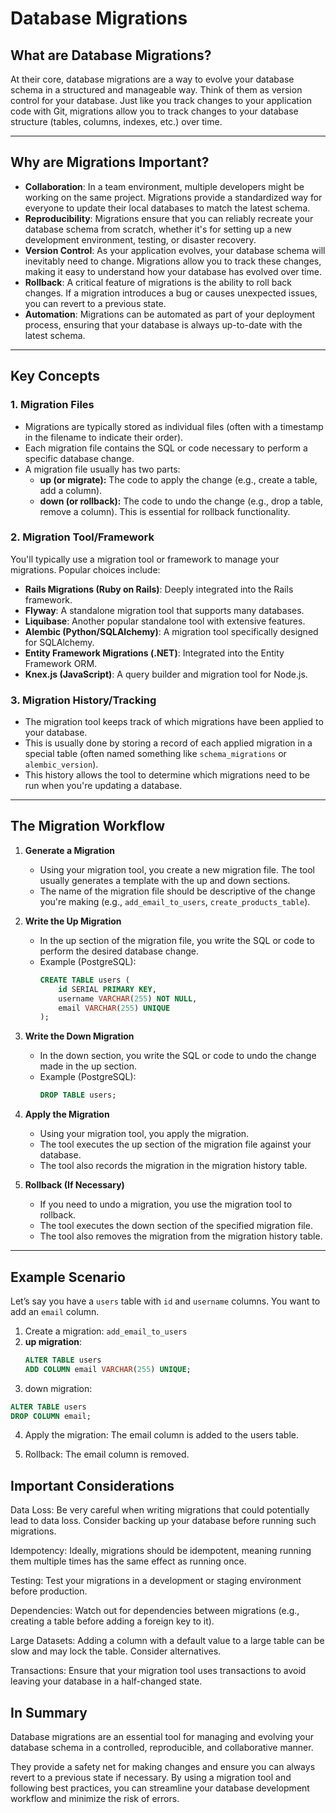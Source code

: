 # Database Migrations

## What are Database Migrations?
At their core, database migrations are a way to evolve your database schema in a structured and manageable way. Think of them as version control for your database. Just like you track changes to your application code with Git, migrations allow you to track changes to your database structure (tables, columns, indexes, etc.) over time.

---

## Why are Migrations Important?
- **Collaboration**: In a team environment, multiple developers might be working on the same project. Migrations provide a standardized way for everyone to update their local databases to match the latest schema.  
- **Reproducibility**: Migrations ensure that you can reliably recreate your database schema from scratch, whether it's for setting up a new development environment, testing, or disaster recovery.  
- **Version Control**: As your application evolves, your database schema will inevitably need to change. Migrations allow you to track these changes, making it easy to understand how your database has evolved over time.  
- **Rollback**: A critical feature of migrations is the ability to roll back changes. If a migration introduces a bug or causes unexpected issues, you can revert to a previous state.  
- **Automation**: Migrations can be automated as part of your deployment process, ensuring that your database is always up-to-date with the latest schema.  

---

## Key Concepts

### 1. Migration Files
- Migrations are typically stored as individual files (often with a timestamp in the filename to indicate their order).  
- Each migration file contains the SQL or code necessary to perform a specific database change.  
- A migration file usually has two parts:  
  - **up (or migrate):** The code to apply the change (e.g., create a table, add a column).  
  - **down (or rollback):** The code to undo the change (e.g., drop a table, remove a column). This is essential for rollback functionality.  

### 2. Migration Tool/Framework
You'll typically use a migration tool or framework to manage your migrations. Popular choices include:  
- **Rails Migrations (Ruby on Rails)**: Deeply integrated into the Rails framework.  
- **Flyway**: A standalone migration tool that supports many databases.  
- **Liquibase**: Another popular standalone tool with extensive features.  
- **Alembic (Python/SQLAlchemy)**: A migration tool specifically designed for SQLAlchemy.  
- **Entity Framework Migrations (.NET)**: Integrated into the Entity Framework ORM.  
- **Knex.js (JavaScript)**: A query builder and migration tool for Node.js.  

### 3. Migration History/Tracking
- The migration tool keeps track of which migrations have been applied to your database.  
- This is usually done by storing a record of each applied migration in a special table (often named something like `schema_migrations` or `alembic_version`).  
- This history allows the tool to determine which migrations need to be run when you're updating a database.  

---

## The Migration Workflow

1. **Generate a Migration**  
   - Using your migration tool, you create a new migration file. The tool usually generates a template with the up and down sections.  
   - The name of the migration file should be descriptive of the change you're making (e.g., `add_email_to_users`, `create_products_table`).  

2. **Write the Up Migration**  
   - In the up section of the migration file, you write the SQL or code to perform the desired database change.  
   - Example (PostgreSQL):  
     ```sql
     CREATE TABLE users (
         id SERIAL PRIMARY KEY,
         username VARCHAR(255) NOT NULL,
         email VARCHAR(255) UNIQUE
     );
     ```

3. **Write the Down Migration**  
   - In the down section, you write the SQL or code to undo the change made in the up section.  
   - Example (PostgreSQL):  
     ```sql
     DROP TABLE users;
     ```

4. **Apply the Migration**  
   - Using your migration tool, you apply the migration.  
   - The tool executes the up section of the migration file against your database.  
   - The tool also records the migration in the migration history table.  

5. **Rollback (If Necessary)**  
   - If you need to undo a migration, you use the migration tool to rollback.  
   - The tool executes the down section of the specified migration file.  
   - The tool also removes the migration from the migration history table.  

---

## Example Scenario
Let’s say you have a `users` table with `id` and `username` columns. You want to add an `email` column.  

1. Create a migration: `add_email_to_users`  
2. **up migration**:  
   ```sql
   ALTER TABLE users
   ADD COLUMN email VARCHAR(255) UNIQUE;
   ```
3. down migration:
  ```sql
  ALTER TABLE users
  DROP COLUMN email;
  ```


4. Apply the migration: The email column is added to the users table.

5. Rollback: The email column is removed.

## Important Considerations
Data Loss: Be very careful when writing migrations that could potentially lead to data loss. Consider backing up your database before running such migrations.

Idempotency: Ideally, migrations should be idempotent, meaning running them multiple times has the same effect as running once.

Testing: Test your migrations in a development or staging environment before production.

Dependencies: Watch out for dependencies between migrations (e.g., creating a table before adding a foreign key to it).

Large Datasets: Adding a column with a default value to a large table can be slow and may lock the table. Consider alternatives.

Transactions: Ensure that your migration tool uses transactions to avoid leaving your database in a half-changed state.

## In Summary
Database migrations are an essential tool for managing and evolving your database schema in a controlled, reproducible, and collaborative manner.

They provide a safety net for making changes and ensure you can always revert to a previous state if necessary. By using a migration tool and following best practices, you can streamline your database development workflow and minimize the risk of errors.
